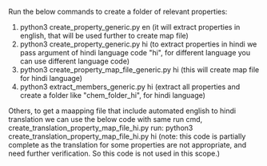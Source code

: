 Run the below commands to create a folder of relevant properties:
  1. python3 create_property_generic.py en
          (it will extract properties in english, that will be used further to create map file)
  2. python3 create_property_generic.py hi
          (to extract properties in hindi we pass argument of hindi language code "hi", for different language you can use different language code)
  3. python3 create_property_map_file_generic.py hi
          (this will create map file for hindi language)
  4. python3 extract_members_generic.py hi
          (extract all properties and create a folder like "chem_folder_hi", for hindi language)
  
Others, to get a maapping file that include automated english to hindi translation we can use the below code with same run cmd,
  create_translation_property_map_file_hi.py 
  run: python3 create_translation_property_map_file_hi.py hi
  (note: this code is partially complete as the translation for some properties are not appropriate, and need further verification. So this code is not used in this scope.)
